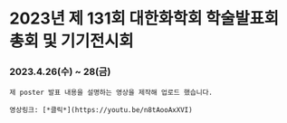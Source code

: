 # 2023년 제 131회 대한화학회 학술발표회 총회 및 기기전시회
### 2023.4.26(수) ~ 28(금)

    제 poster 발표 내용을 설명하는 영상을 제작해 업로드 했습니다.
    
    영상링크: [*클릭*](https://youtu.be/n8tAooAxXVI)
